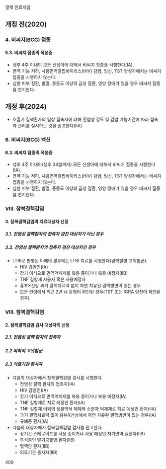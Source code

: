 결핵 진료지침

## 개정 전(2020)

### 4. 비씨지(BCG) 접종

#### 5.3. 비씨지 접종의 적응증
- 생후 4주 이내의 모든 신생아에 대해서 비씨지 접종을 시행한다(IA).
- 면역 기능 저하, 사람면역결핍바이러스(HIV) 감염, 임신, TST 양성자에서는 비씨지 접종을 시행하지 않는다.
- 심한 피부 질환, 발열, 중등도 이상의 급성 질환, 영양 장애가 있을 경우 비씨지 접종을 연기한다.

## 개정 후(2024)

- 호흡기 결핵환자의 일상 접촉자에 대해 전염성 강도 및 감염 가능기간에 따라 접촉자 관리를 실시하는 것을 권고한다(IIA).

### 6. 비씨지(BCG) 백신

#### 6.3. 비씨지 접종의 적응증
- 생후 4주 이내의(생후 34일까지) 모든 신생아에 대해서 비씨지 접종을 시행한다(IA).
- 면역 기능 저하, 사람면역결핍바이러스(HIV) 감염, 임신, TST 양성자에서는 비씨지 접종을 시행하지 않는다.
- 심한 피부 질환, 발열, 중등도 이상의 급성 질환, 영양 장애가 있을 경우 비씨지 접종을 연기한다.

### VIII. 잠복결핵감염

#### 3. 잠복결핵감염의 치료대상자 선정

##### 3.1. 전염성 결핵환자의 접촉자 검진 대상자가 아닌 경우

##### 3.2. 전염성 결핵환자의 접촉자 검진 대상자인 경우
- LTBI로 판명된 아래의 경우에는 LTBI 치료를 시행한다(결핵발병 고위험군).
    - HIV 감염인(IA)
    - 장기 이식으로 면역억제제를 복용 중이거나 복용 예정자(IIB)
    - TNF 길항제 사용자 혹은 사용예정자
    - 흉부X선상 과거 결핵치료력 없이 자연 치유된 결핵병변이 있는 경우
    - 모든 연령에서 최근 2년 내 감염이 확인된 경우(TST 또는 IGRA 양전이 확인된 경우)

### VIII. 잠복결핵감염

#### 2. 잠복결핵감염 검사 대상자의 선정

##### 2.1. 전염성 결핵 환자의 접촉자

##### 2.2 의학적 고위험군

##### 2.3 의료기관 종사자

- 다음의 대상자에서 잠복결핵감염 검사를 시행한다.
    - 전염성 결핵 환자의 접촉자(IA)
    - HIV 감염인(IA)
    - 장기 이식으로 면역억제제를 복용 중이거나 복용 예정자(IA)
    - TNF 길항제로 치료 예정인 환자(IA)
    - TNF 길항제 이외의 생물학적 제제와 소분자 억제제로 치료 예정인 환자(IIA)
    - 과거 결핵치료력 없이 흉부X선상에서 자연 치유된 결핵병변이 있는 경우(IA)
    - 규폐증 환자(IA)
- 다음의 대상자에서 잠복결핵감염 검사를 권고한다.
    - 장기간 스테로이드를 사용 중이거나 사용 예정인 자가면역 질환자(IIB)
    - 투석중인 말기콩팥병 환자(IIB)
    - 혈액암 환자(IIB)
    - 의료기관 종사자(IIB)

<PAGE>409